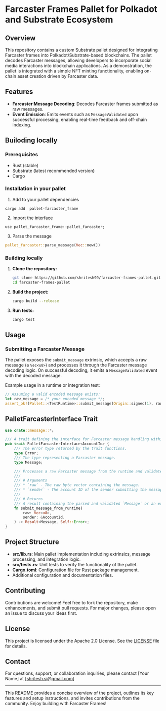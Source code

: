 # Farcaster Frames Pallet for Polkadot and Substrate Ecosystem

## Overview

This repository contains a custom Substrate pallet designed for integrating Farcaster frames into Polkadot/Substrate-based blockchains. The pallet decodes Farcaster messages, allowing developers to incorporate social media interactions into blockchain applications. As a demonstration, the pallet is integrated with a simple NFT minting functionality, enabling on-chain asset creation driven by Farcaster data.

## Features

-    **Farcaster Message Decoding**: Decodes Farcaster frames submitted as raw messages.
-    **Event Emission**: Emits events such as `MessageValidated` upon successful processing, enabling real-time feedback and off-chain indexing.

## Builoding locally

### Prerequisites

-    Rust (stable)
-    Substrate (latest recommended version)
-    Cargo

### Installation in your pallet

1. Add to your pallet dependencies

```
cargo add  pallet-farcaster_frame
```

2. Import the interface

```
use pallet_farcaster_frame::pallet_farcaster;
```

3. Parse the message

```rust
pallet_farcaster::parse_message(Vec::new())
```

### Building locally

1. **Clone the repository:**

     ```bash
     git clone https://github.com/shritesh99/farcaster-frames-pallet.git
     cd farcaster-frames-pallet
     ```

2. **Build the project:**

     ```bash
     cargo build --release
     ```

3. **Run tests:**

     ```bash
     cargo test
     ```

## Usage

### Submitting a Farcaster Message

The pallet exposes the `submit_message` extrinsic, which accepts a raw message (a `Vec<u8>`) and processes it through the Farcaster message decoding logic. On successful decoding, it emits a `MessageValidated` event with the decoded message.

Example usage in a runtime or integration test:

```rust
// Assuming a valid encoded message exists:
let raw_message = /* your encoded message */;
assert_ok!(Pallet::<TestRuntime>::submit_message(Origin::signed(1), raw_message));
```

## PalletFarcasterInterface Trait

```rust
use crate::message::*;

/// A trait defining the interface for Farcaster message handling within the pallet.
pub trait PalletFarcasterInterface<AccountId> {
    /// The error type returned by the trait functions.
    type Error;
    /// The type representing a Farcaster message.
    type Message;

    /// Processes a raw Farcaster message from the runtime and validates it.
    ///
    /// # Arguments
    /// * `raw` - The raw byte vector containing the message.
    /// * `sender` - The account ID of the sender submitting the message.
    ///
    /// # Returns
    /// A result containing the parsed and validated `Message` or an error of type `Self::Error`.
    fn submit_message_from_runtime(
        raw: Vec<u8>,
        sender: &AccountId,
    ) -> Result<Message, Self::Error>;
}
```

## Project Structure

-    **src/lib.rs**: Main pallet implementation including extrinsics, message processing, and integration logic.
-    **src/tests.rs**: Unit tests to verify the functionality of the pallet.
-    **Cargo.toml**: Configuration file for Rust package management.
-    Additional configuration and documentation files.

## Contributing

Contributions are welcome! Feel free to fork the repository, make enhancements, and submit pull requests. For major changes, please open an issue to discuss your ideas first.

## License

This project is licensed under the Apache 2.0 License. See the [LICENSE](LICENSE) file for details.

## Contact

For questions, support, or collaboration inquiries, please contact [Your Name] at [shritesh.sj@gmail.com].

---

This README provides a concise overview of the project, outlines its key features and setup instructions, and invites contributions from the community. Enjoy building with Farcaster Frames!
